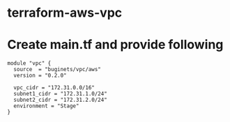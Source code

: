 # terraform-aws-vpc
# Create main.tf and provide following

```hcl
module "vpc" {
  source  = "buginets/vpc/aws"
  version = "0.2.0"
  
  vpc_cidr = "172.31.0.0/16"
  subnet1_cidr = "172.31.1.0/24"
  subnet2_cidr = "172.31.2.0/24"
  environment = "Stage"
}
```